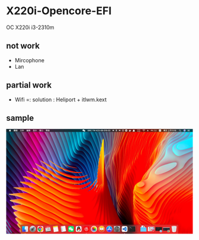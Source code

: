 # X220i-Opencore-EFI
 OC X220i i3-2310m
## not work
- Mircophone
- Lan
## partial work
- Wifi =: solution : Heliport + itlwm.kext
## sample
![Mac sample](./Macintosh.jpeg)
